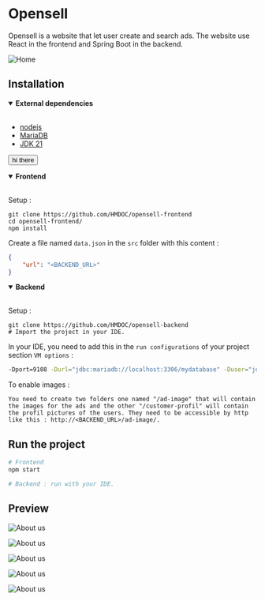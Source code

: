 # Opensell

Opensell is a website that let user create and search ads. The website use React in the frontend and Spring Boot in the backend.

<!-- Nee to put the some icon that give info -->
![Home ](src/home.png)

## Installation
<!-- Dependencies -->
<details open><summary><b>External dependencies</b></summary>
<br />

- [nodejs](https://nodejs.org/en/download/prebuilt-installer)
- [MariaDB](https://mariadb.org/download/)
- [JDK 21](https://www.oracle.com/ca-en/java/technologies/downloads/#java21)

<button onclick="alert(10)">hi there</button>

</details>

<!-- Frontend section -->
<details open><summary><b>Frontend</b></summary>
<br />

Setup :
```
git clone https://github.com/HMDOC/opensell-frontend
cd opensell-frontend/
npm install
```

Create a file named `data.json` in the `src` folder with this content :
```json
{
    "url": "<BACKEND_URL>"
}
```
</details>

<!-- Backend section -->
<details open><summary><b>Backend</b></summary>
<br />

Setup :
```
git clone https://github.com/HMDOC/opensell-backend
# Import the project in your IDE.
```

In your IDE, you need to add this in the `run configurations` of your project section `VM options` :
```sh
-Dport=9108 -Durl="jdbc:mariadb://localhost:3306/mydatabase" -Duser="john" -Dpwd="THIS_IS_NOT_MY_PASSWORD" -DmailPort=587 -Demail="nothankyou@github.com" -DmailPassword="THIS_IS_NOT_MY_PASSWORD" -DuploadPath="<PATH_OF_THE_IMAGES>" -DallowedUrl="http://localhost/" -DserverUrl="<BACKEND_URL>"
```

To enable images :
```
You need to create two folders one named "/ad-image" that will contain the images for the ads and the other "/customer-profil" will contain the profil pictures of the users. They need to be accessible by http like this : http://<BACKEND_URL>/ad-image/.
```

</details>

## Run the project

```sh
# Frontend
npm start

# Backend : run with your IDE.
```

## Preview

![About us](./src/login.png)

![About us](./src/connected_option_in_main_page.png)

![About us](./src/my-ads.png)

![About us](./src/profil.png)

![About us](./src/settings.png)

